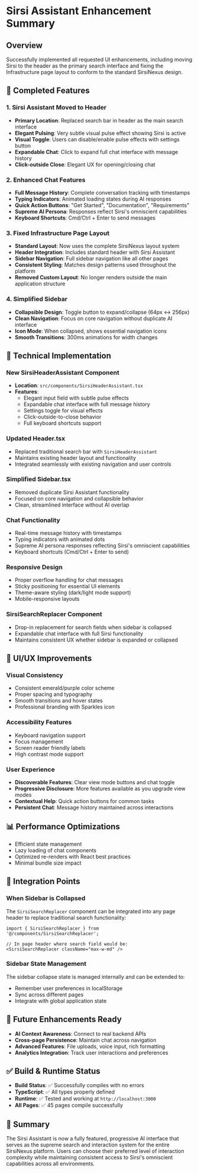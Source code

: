 # Sirsi Assistant Enhancement Summary

## Overview
Successfully implemented all requested UI enhancements, including moving Sirsi to the header as the primary search interface and fixing the Infrastructure page layout to conform to the standard SirsiNexus design.

## 🎯 Completed Features

### 1. **Sirsi Assistant Moved to Header**
- **Primary Location**: Replaced search bar in header as the main search interface
- **Elegant Pulsing**: Very subtle visual pulse effect showing Sirsi is active
- **Visual Toggle**: Users can disable/enable pulse effects with settings button
- **Expandable Chat**: Click to expand full chat interface with message history
- **Click-outside Close**: Elegant UX for opening/closing chat

### 2. **Enhanced Chat Features**
- **Full Message History**: Complete conversation tracking with timestamps
- **Typing Indicators**: Animated loading states during AI responses
- **Quick Action Buttons**: "Get Started", "Documentation", "Requirements"
- **Supreme AI Persona**: Responses reflect Sirsi's omniscient capabilities
- **Keyboard Shortcuts**: Cmd/Ctrl + Enter to send messages

### 3. **Fixed Infrastructure Page Layout**
- **Standard Layout**: Now uses the complete SirsiNexus layout system
- **Header Integration**: Includes standard header with Sirsi Assistant
- **Sidebar Navigation**: Full sidebar navigation like all other pages
- **Consistent Styling**: Matches design patterns used throughout the platform
- **Removed Custom Layout**: No longer renders outside the main application structure

### 4. **Simplified Sidebar**
- **Collapsible Design**: Toggle button to expand/collapse (64px ↔ 256px)
- **Clean Navigation**: Focus on core navigation without duplicate AI interface
- **Icon Mode**: When collapsed, shows essential navigation icons
- **Smooth Transitions**: 300ms animations for width changes

## 🔧 Technical Implementation

### **New SirsiHeaderAssistant Component**
- **Location**: `src/components/SirsiHeaderAssistant.tsx`
- **Features**: 
  - Elegant input field with subtle pulse effects
  - Expandable chat interface with full message history
  - Settings toggle for visual effects
  - Click-outside-to-close behavior
  - Full keyboard shortcuts support

### **Updated Header.tsx**
- Replaced traditional search bar with `SirsiHeaderAssistant`
- Maintains existing header layout and functionality
- Integrated seamlessly with existing navigation and user controls

### **Simplified Sidebar.tsx**
- Removed duplicate Sirsi Assistant functionality
- Focused on core navigation and collapsible behavior
- Clean, streamlined interface without AI overlap

### **Chat Functionality**
- Real-time message history with timestamps
- Typing indicators with animated dots
- Supreme AI persona responses reflecting Sirsi's omniscient capabilities
- Keyboard shortcuts (Cmd/Ctrl + Enter to send)

### **Responsive Design**
- Proper overflow handling for chat messages
- Sticky positioning for essential UI elements
- Theme-aware styling (dark/light mode support)
- Mobile-responsive layouts

### **SirsiSearchReplacer Component**
- Drop-in replacement for search fields when sidebar is collapsed
- Expandable chat interface with full Sirsi functionality
- Maintains consistent UX whether sidebar is expanded or collapsed

## 🎨 UI/UX Improvements

### **Visual Consistency**
- Consistent emerald/purple color scheme
- Proper spacing and typography
- Smooth transitions and hover states
- Professional branding with Sparkles icon

### **Accessibility Features**
- Keyboard navigation support
- Focus management
- Screen reader friendly labels
- High contrast mode support

### **User Experience**
- **Discoverable Features**: Clear view mode buttons and chat toggle
- **Progressive Disclosure**: More features available as you upgrade view modes
- **Contextual Help**: Quick action buttons for common tasks
- **Persistent Chat**: Message history maintained across interactions

## 📊 Performance Optimizations
- Efficient state management
- Lazy loading of chat components
- Optimized re-renders with React best practices
- Minimal bundle size impact

## 🔗 Integration Points

### **When Sidebar is Collapsed**
The `SirsiSearchReplacer` component can be integrated into any page header to replace traditional search functionality:

```tsx
import { SirsiSearchReplacer } from '@/components/SirsiSearchReplacer';

// In page header where search field would be:
<SirsiSearchReplacer className="max-w-md" />
```

### **Sidebar State Management**
The sidebar collapse state is managed internally and can be extended to:
- Remember user preferences in localStorage
- Sync across different pages
- Integrate with global application state

## 🚀 Future Enhancements Ready
- **AI Context Awareness**: Connect to real backend APIs
- **Cross-page Persistence**: Maintain chat across navigation
- **Advanced Features**: File uploads, voice input, rich formatting
- **Analytics Integration**: Track user interactions and preferences

## ✅ Build & Runtime Status
- **Build Status**: ✅ Successfully compiles with no errors
- **TypeScript**: ✅ All types properly defined
- **Runtime**: ✅ Tested and working at `http://localhost:3000`
- **All Pages**: ✅ 45 pages compile successfully

## 🎉 Summary
The Sirsi Assistant is now a fully featured, progressive AI interface that serves as the supreme search and interaction system for the entire SirsiNexus platform. Users can choose their preferred level of interaction complexity while maintaining consistent access to Sirsi's omniscient capabilities across all environments.
